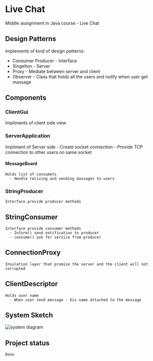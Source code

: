 # Live Chat
  Middle assignment in Java course - Live Chat

## Design Patterns
Implements of kind of design patterns:
- Consumer Producer - Interface
- Singelton - Server
- Proxy - Mediate between server and client
- Observer - Class that holds all the users and notify when user get massage

## Components
  ### ClientGui
  Impliments of client side view
  ### ServerApplication
  Impliment of Server side
    - Create socket connection
    - Provide TCP connection to other users on same socket
  #### MessageBoard
    Holds list of consumets
      - Hendle reciving and sending massages to users
  ### StringProducer
    Interface provide producer methods
  ## StringConsumer
    Interface provide consumer methods
      - Inform() send notification to producer
      - consume() ask for service from producer
  ## ConnectionProxy
    Insulation layer that promise the server and the client will not corrupted 
  ## ClientDescriptor 
    Holds user name
      - When user send message - his name attached to the message
  ## System Sketch
  ![system diagram](https://i.imagesup.co/images2/0__05be9ac41d2a53.jpg)
  
  ## Project status
    Done
  
